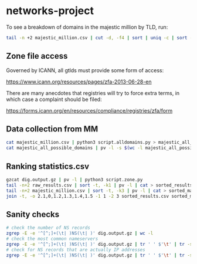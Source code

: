 # networks-project

To see a breakdown of domains in the majestic million by TLD, run:

```bash
tail -n +2 majestic_million.csv | cut -d, -f4 | sort | uniq -c | sort -r -n | less
```

## Zone file access

Governed by ICANN, all gtlds must provide some form of access:

https://www.icann.org/resources/pages/zfa-2013-06-28-en

There are many anecdotes that registries will try to force extra terms, in which case a complaint should be filed:

https://forms.icann.org/en/resources/compliance/registries/zfa/form

## Data collection from MM

```bash
cat majestic_million.csv | python3 script.alldomains.py > majestic_all_possible_domains
cat majestic_all_possible_domains | pv -l -s $(wc -l majestic_all_possible_domains) | parallel --will-cite -j 20 -- dig {} @127.0.0.1 NS | gzip > dig.output.gz
```

## Ranking statistics.csv

```bash
gzcat dig.output.gz | pv -l | python3 script.zone.py
tail -n+2 raw_results.csv | sort -t, -k1 | pv -l | cat > sorted_results.csv
tail -n+2 majestic_million.csv | sort -t, -k3 | pv -l | cat > sorted_majestic.csv
join -t, -o 2.1,0,1.2,1.3,1.4,1.5 -1 1 -2 3 sorted_results.csv sorted_majestic.csv | sort -t, -k1 -n | pv -l | cat <(echo $'Majestic Million Rank,Domain,Num NS records,Num glue records,Num out-of-bailiwick glue,Num loose-out-bailiwick glue') - > collated_results.csv
```

## Sanity checks

```bash
# check the number of NS records
zgrep -E -e '^[^;]+(\t| )NS(\t| )' dig.output.gz | wc -l
# check the most common nameservers
zgrep -E -e '^[^;]+(\t| )NS(\t| )' dig.output.gz | tr ' ' $'\t' | tr -s $'\t' | cut -f 5 | sort | uniq -c | sort -r -n > ns.popular
# check for NS records that are actually IP addresses
zgrep -E -e '^[^;]+(\t| )NS(\t| )' dig.output.gz | tr ' ' $'\t' | tr -s $'\t' | cut -f 5 | grep -E -e '^[0-9.]*$' | sort | wc -l
```
